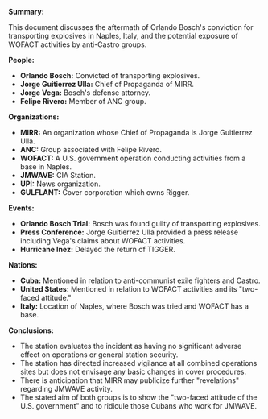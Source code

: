 **Summary:**

This document discusses the aftermath of Orlando Bosch's conviction for transporting explosives in Naples, Italy, and the potential exposure of WOFACT activities by anti-Castro groups.

**People:**

*   **Orlando Bosch:** Convicted of transporting explosives.
*   **Jorge Guitierrez Ulla:** Chief of Propaganda of MIRR.
*   **Jorge Vega:** Bosch's defense attorney.
*   **Felipe Rivero:** Member of ANC group.

**Organizations:**

*   **MIRR:** An organization whose Chief of Propaganda is Jorge Guitierrez Ulla.
*   **ANC:** Group associated with Felipe Rivero.
*   **WOFACT:** A U.S. government operation conducting activities from a base in Naples.
*   **JMWAVE:** CIA Station.
*   **UPI:** News organization.
*   **GULFLANT:** Cover corporation which owns Rigger.

**Events:**

*   **Orlando Bosch Trial:** Bosch was found guilty of transporting explosives.
*   **Press Conference:** Jorge Guitierrez Ulla provided a press release including Vega's claims about WOFACT activities.
*   **Hurricane Inez:** Delayed the return of TIGGER.

**Nations:**

*   **Cuba:** Mentioned in relation to anti-communist exile fighters and Castro.
*   **United States:** Mentioned in relation to WOFACT activities and its "two-faced attitude."
*   **Italy:** Location of Naples, where Bosch was tried and WOFACT has a base.

**Conclusions:**

*   The station evaluates the incident as having no significant adverse effect on operations or general station security.
*   The station has directed increased vigilance at all combined operations sites but does not envisage any basic changes in cover procedures.
*   There is anticipation that MIRR may publicize further "revelations" regarding JMWAVE activity.
*   The stated aim of both groups is to show the "two-faced attitude of the U.S. government" and to ridicule those Cubans who work for JMWAVE.